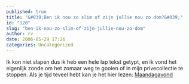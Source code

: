 ```yaml
---
published: true
title: "&#039;Ben ik nou zo slim of zijn jullie nou zo dom?&#039;"
id: "120"
slug: "ben-ik-nou-zo-slim-of-zijn-jullie-nou-zo-dom"
author: rv
date: 2006-05-29 17:26
categories: Uncategorized
---
```

Ik kon niet slapen dus ik heb een hele lap tekst getypt, en ik vond het eigenlijk zonde om het zomaar weg te gooien of in mijn privecollectie te stoppen. Als je tijd teveel hebt kan je het hier lezen: <a href="http:///maandagavond.txt">Maandagavond</a>
